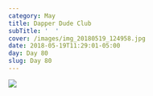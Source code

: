 ```yaml
---
category: May
title: Dapper Dude Club
subTitle: '  '
cover: /images/img_20180519_124958.jpg
date: 2018-05-19T11:29:01-05:00
day: Day 80
slug: Day 80
---
```

![](/images/img_20180519_124958.jpg)
